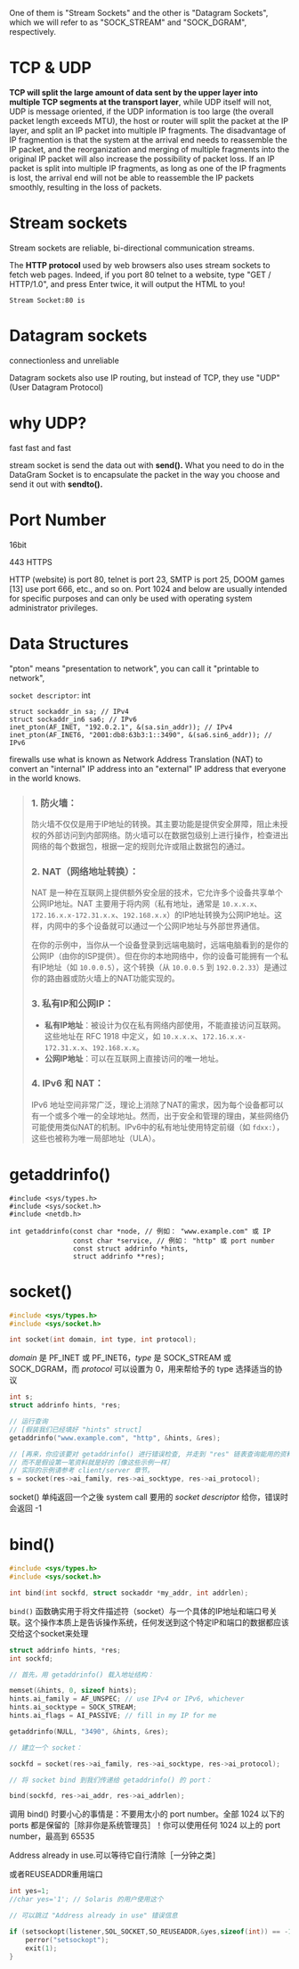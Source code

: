 One of them is "Stream Sockets" and the other is "Datagram Sockets", which we will refer to as "SOCK_STREAM" and "SOCK_DGRAM", respectively.

# TCP & UDP

**TCP will split the large amount of data sent by the upper layer into multiple TCP segments at the transport layer**, while UDP itself will not, UDP is message oriented, if the UDP information is too large (the overall packet length exceeds MTU), the host or router will split the packet at the IP layer, and split an IP packet into multiple IP fragments. The disadvantage of IP fragmention is that the system at the arrival end needs to reassemble the IP packet, and the reorganization and merging of multiple fragments into the original IP packet will also increase the possibility of packet loss. If an IP packet is split into multiple IP fragments, as long as one of the IP fragments is lost, the arrival end will not be able to reassemble the IP packets smoothly, resulting in the loss of packets.

# Stream sockets

Stream sockets are reliable, bi-directional communication streams.

The **HTTP protocol** used by web browsers also uses stream sockets to fetch web pages. Indeed, if you port 80 telnet to a website, type "GET / HTTP/1.0", and press Enter twice, it will output the HTML to you!

```
Stream Socket:80 is 
```

# Datagram sockets

connectionless and unreliable

Datagram sockets also use IP routing, but instead of TCP, they use "UDP" (User Datagram Protocol)

# why UDP?

fast fast and fast

stream socket is send the data out with **send().** What you need to do in the DataGram Socket is to encapsulate the packet in the way you choose and send it out with **sendto().**

# Port Number

16bit

443 HTTPS

HTTP (website) is port 80, telnet is port 23, SMTP is port 25, DOOM games [13] use port 666, etc., and so on. Port 1024 and below are usually intended for specific purposes and can only be used with operating system administrator privileges.

# Data Structures

"pton" means "presentation to network", you can call it "printable to network",

`socket descriptor`: int

```
struct sockaddr_in sa; // IPv4
struct sockaddr_in6 sa6; // IPv6
inet_pton(AF_INET, "192.0.2.1", &(sa.sin_addr)); // IPv4
inet_pton(AF_INET6, "2001:db8:63b3:1::3490", &(sa6.sin6_addr)); // IPv6
```

firewalls use what is known as Network Address Translation (NAT) to convert an "internal" IP address into an "external" IP address that everyone in the world knows.

> ### 1. **防火墙**：
>
> 防火墙不仅仅是用于IP地址的转换。其主要功能是提供安全屏障，阻止未授权的外部访问到内部网络。防火墙可以在数据包级别上进行操作，检查进出网络的每个数据包，根据一定的规则允许或阻止数据包的通过。
>
> ### 2. **NAT（网络地址转换）**：
>
> NAT 是一种在互联网上提供额外安全层的技术，它允许多个设备共享单个公网IP地址。NAT 主要用于将内网（私有地址，通常是 `10.x.x.x`、`172.16.x.x-172.31.x.x`、`192.168.x.x`）的IP地址转换为公网IP地址。这样，内网中的多个设备就可以通过一个公网IP地址与外部世界通信。
>
> 在你的示例中，当你从一个设备登录到远端电脑时，远端电脑看到的是你的公网IP（由你的ISP提供）。但在你的本地网络中，你的设备可能拥有一个私有IP地址（如 `10.0.0.5`），这个转换（从 `10.0.0.5` 到 `192.0.2.33`）是通过你的路由器或防火墙上的NAT功能实现的。
>
> ### 3. **私有IP和公网IP**：
>
> - **私有IP地址**：被设计为仅在私有网络内部使用，不能直接访问互联网。这些地址在 RFC 1918 中定义，如 `10.x.x.x`、`172.16.x.x-172.31.x.x`、`192.168.x.x`。
> - **公网IP地址**：可以在互联网上直接访问的唯一地址。
>
> ### 4. **IPv6 和 NAT**：
>
> IPv6 地址空间非常广泛，理论上消除了NAT的需求，因为每个设备都可以有一个或多个唯一的全球地址。然而，出于安全和管理的理由，某些网络仍可能使用类似NAT的机制。IPv6中的私有地址使用特定前缀（如 `fdxx:`），这些也被称为唯一局部地址（ULA）。

# getaddrinfo()

```
#include <sys/types.h>
#include <sys/socket.h>
#include <netdb.h>

int getaddrinfo(const char *node, // 例如： "www.example.com" 或 IP
                const char *service, // 例如： "http" 或 port number
                const struct addrinfo *hints,
                struct addrinfo **res);
```

# socket()

```c++
#include <sys/types.h>
#include <sys/socket.h>

int socket(int domain, int type, int protocol);
```

*domain* 是 PF_INET 或 PF_INET6，*type* 是 SOCK_STREAM 或 SOCK_DGRAM，而 *protocol* 可以设置为 0，用来帮给予的 type 选择适当的协议

```c++
int s;
struct addrinfo hints, *res;

// 运行查询
// [假装我们已经填好 "hints" struct]
getaddrinfo("www.example.com", "http", &hints, &res);

// [再来，你应该要对 getaddrinfo() 进行错误检查, 并走到 "res" 链表查询能用的资料，
// 而不是假设第一笔资料就是好的［像这些示例一样］
// 实际的示例请参考 client/server 章节。
s = socket(res->ai_family, res->ai_socktype, res->ai_protocol);
```

socket() 单纯返回一个之後 system call 要用的 *socket descriptor* 给你，错误时会返回 -1

# bind()

```c++
#include <sys/types.h>
#include <sys/socket.h>

int bind(int sockfd, struct sockaddr *my_addr, int addrlen);
```

`bind()` 函数确实用于将文件描述符（socket）与一个具体的IP地址和端口号关联。这个操作本质上是告诉操作系统，任何发送到这个特定IP和端口的数据都应该交给这个socket来处理

```c++
struct addrinfo hints, *res;
int sockfd;

// 首先，用 getaddrinfo() 载入地址结构：

memset(&hints, 0, sizeof hints);
hints.ai_family = AF_UNSPEC; // use IPv4 or IPv6, whichever
hints.ai_socktype = SOCK_STREAM;
hints.ai_flags = AI_PASSIVE; // fill in my IP for me

getaddrinfo(NULL, "3490", &hints, &res);

// 建立一个 socket：

sockfd = socket(res->ai_family, res->ai_socktype, res->ai_protocol);

// 将 socket bind 到我们传递给 getaddrinfo() 的 port：

bind(sockfd, res->ai_addr, res->ai_addrlen);
```

调用 bind() 时要小心的事情是：不要用太小的 port number。全部 1024 以下的 ports 都是保留的［除非你是系统管理员］！你可以使用任何 1024 以上的 port number，最高到 65535

Address already in use.可以等待它自行清除［一分钟之类］

或者REUSEADDR重用端口

```c++
int yes=1;
//char yes='1'; // Solaris 的用户使用这个

// 可以跳过 "Address already in use" 错误信息

if (setsockopt(listener,SOL_SOCKET,SO_REUSEADDR,&yes,sizeof(int)) == -1) {
    perror("setsockopt");
    exit(1);
}
```

